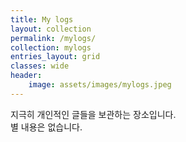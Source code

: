 ```yaml
---
title: My logs
layout: collection
permalink: /mylogs/
collection: mylogs
entries_layout: grid
classes: wide
header:
    image: assets/images/mylogs.jpeg
---
```


지극히 개인적인 글들을 보관하는 장소입니다.  
별 내용은 없습니다.